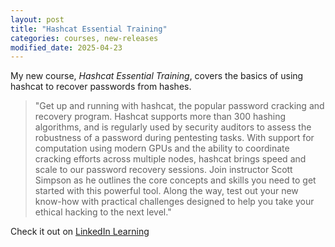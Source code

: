 ```yaml
---
layout: post
title: "Hashcat Essential Training"
categories: courses, new-releases
modified_date: 2025-04-23
---
```


My new course, _Hashcat Essential Training_, covers the basics of using hashcat to recover passwords from hashes.

> "Get up and running with hashcat, the popular password cracking and recovery program. Hashcat supports more than 300 hashing algorithms, and is regularly used by security auditors to assess the robustness of a password during pentesting tasks. With support for computation using modern GPUs and the ability to coordinate cracking efforts across multiple nodes, hashcat brings speed and scale to our password recovery sessions. Join instructor Scott Simpson as he outlines the core concepts and skills you need to get started with this powerful tool. Along the way, test out your new know-how with practical challenges designed to help you take your ethical hacking to the next level."

Check it out on [LinkedIn Learning](https://www.linkedin.com/learning/hashcat-essential-training)
